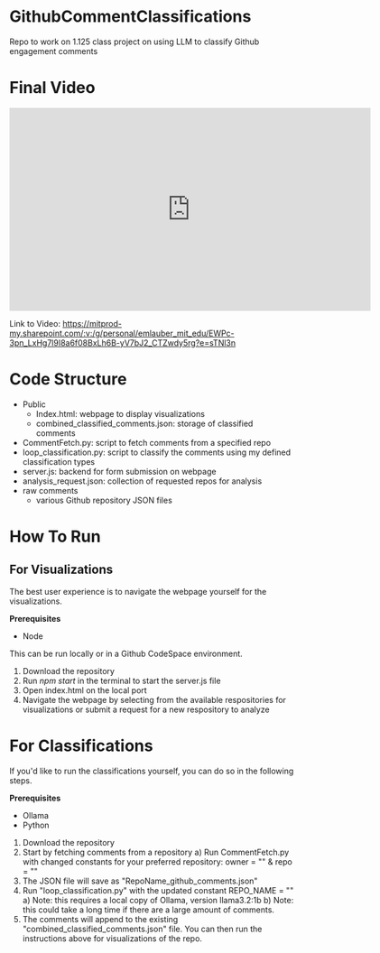 # GithubCommentClassifications
Repo to work on 1.125 class project on using LLM to classify Github engagement comments

# Final Video

<iframe src="https://mitprod-my.sharepoint.com/personal/emlauber_mit_edu/_layouts/15/embed.aspx?UniqueId=7afbdc63-fc67-47bc-83b9-7d23c6ba7f4f&embed=%7B%22ust%22%3Atrue%2C%22hv%22%3A%22CopyEmbedCode%22%7D&referrer=StreamWebApp&referrerScenario=EmbedDialog.Create" width="640" height="360" frameborder="0" scrolling="no" allowfullscreen title="1125 Final Cut_W3C.mp4"></iframe>

Link to Video: https://mitprod-my.sharepoint.com/:v:/g/personal/emlauber_mit_edu/EWPc-3pn_LxHg7l9I8a6f08BxLh6B-yV7bJ2_CTZwdy5rg?e=sTNl3n 

# Code Structure 
- Public
    - Index.html: webpage to display visualizations 
    - combined_classified_comments.json: storage of classified comments 
- CommentFetch.py: script to fetch comments from a specified repo
- loop_classification.py: script to classify the comments using my defined classification types
- server.js: backend for form submission on webpage 
- analysis_request.json: collection of requested repos for analysis 
- raw comments 
    - various Github repository JSON files 

# How To Run
## For Visualizations 
The best user experience is to navigate the webpage yourself for the visualizations.

**Prerequisites**
- Node 

This can be run locally or in a Github CodeSpace environment. 

1) Download the repository 
2) Run *npm start* in the terminal to start the server.js file  
3) Open index.html on the local port 
4) Navigate the webpage by selecting from the available respositories for visualizations or submit a request for a new respository to analyze 

# For Classifications
If you'd like to run the classifications yourself, you can do so in the following steps. 

**Prerequisites**
- Ollama 
- Python

1) Download the repository 
2) Start by fetching comments from a repository
    a) Run CommentFetch.py with changed constants for your preferred repository: owner = "" & repo = ""
3) The JSON file will save as "RepoName_github_comments.json"
4) Run "loop_classification.py" with the updated constant REPO_NAME = ""
    a) Note: this requires a local copy of Ollama, version llama3.2:1b
    b) Note: this could take a long time if there are a large amount of comments.
5) The comments will append to the existing "combined_classified_comments.json" file. You can then run the instructions above for visualizations of the repo. 




